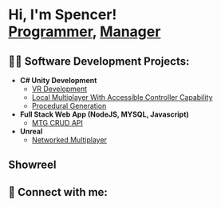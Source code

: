 <h1>Hi, I'm Spencer! <br/><a href="https://github.com/joshmadakor1">Programmer</a>, <a href="https://www.linkedin.com/in/spencer-peterson-4065a2136">Manager</a></h1>

<h2>👨‍💻 Software Development Projects:</h2>

- <b>C# Unity Development</b>
  - [VR Development](https://github.com/Aspenar/Apocalypse--Next-Day-Delivery)
  - [Local Multiplayer With Accessible Controller Capability](https://github.com/jacobpalin/GIMM400_Unity_Game)
  - [Procedural Generation](https://github.com/Aspenar/ProceduralGeneration)
- <b>Full Stack Web App (NodeJS, MYSQL, Javascript)</b>
  - [MTG CRUD API](https://github.com/Aspenar/CRUD-API)
- <b>Unreal</b>
  - [Networked Multiplayer](https://github.com/Aspenar/A-Tale-of-Two-Winds)
<h2>Showreel</h2>


<h2> 🤳 Connect with me:</h2>

[youtube]: https://www.youtube.com/channel/UCHWruM7NgjNGXsBXGMBrb_g
[linkedin]: https://www.linkedin.com/in/spencer-peterson-4065a2136
